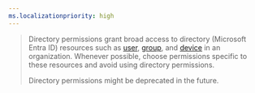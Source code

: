 ```yaml
---
ms.localizationpriority: high
---
```


<!-- markdownlint-disable MD002 MD041 -->

> Directory permissions grant broad access to directory (Microsoft Entra ID) resources such as [user](/graph/api/resources/user), [group](/graph/api/resources/group), and [device](/graph/api/resources/device) in an organization. Whenever possible, choose permissions specific to these resources and avoid using directory permissions.
>
> Directory permissions might be deprecated in the future.
